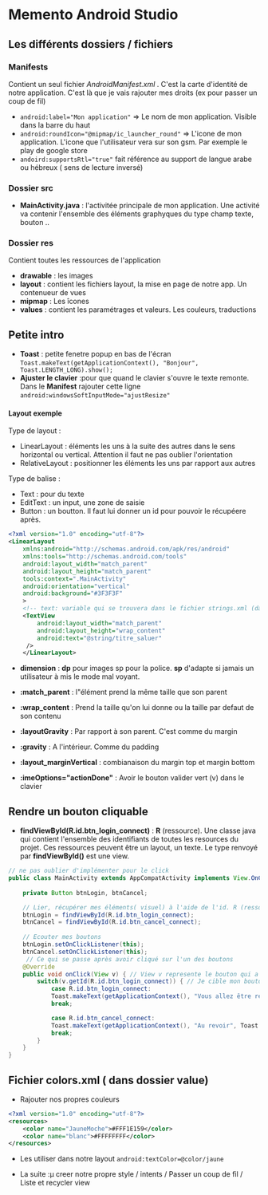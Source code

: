 # Memento Android Studio

## Les différents dossiers / fichiers

### Manifests
Contient un seul fichier *AndroidManifest.xml* . C'est la carte d'identité de notre application. C'est là que je vais rajouter mes droits (ex pour passer un coup de fil)
- `android:label="Mon application"` => Le nom de mon application. Visible dans la barre du haut
- `android:roundIcon="@mipmap/ic_launcher_round"` => L'icone de mon application. L'icone que l'utilisateur vera sur son gsm. Par exemple le play de google store
- `andoird:supportsRtl="true"` fait référence au support de langue arabe ou hébreux ( sens de lecture inversé)

### **Dossier src**

- **MainActivity.java** : l'activitée principale de mon application. Une activité va contenir l'ensemble des éléments graphyques du type champ texte, bouton ..

### **Dossier res**
Contient toutes les ressources de l'application
- **drawable** : les images 
- **layout** : contient les fichiers layout, la mise en page de notre app. Un contenueur de vues
- **mipmap** : Les îcones
- **values** : contient les paramétrages et valeurs. Les couleurs, traductions

## Petite intro

-  **Toast** : petite fenetre popup en bas de l'écran
        `Toast.makeText(getApplicationContext(), "Bonjour", Toast.LENGTH_LONG).show();`
- **Ajuster le clavier** :pour que quand le clavier s'ouvre le texte remonte. Dans le **Manifest** rajouter cette ligne `android:windowsSoftInputMode="ajustResize"`

#### Layout exemple

Type de layout : 
- LinearLayout : éléments les uns à la suite des autres dans le sens horizontal ou vertical. Attention il faut ne pas oublier l'orientation
- RelativeLayout : positionner les éléments les uns par rapport aux autres

Type de balise :
- Text : pour du texte
- EditText : un input, une zone de saisie
- Button : un boutton. Il faut lui donner un id pour pouvoir le récupéere après. 

```xml
<?xml version="1.0" encoding="utf-8"?>
<LinearLayout
    xmlns:android="http://schemas.android.com/apk/res/android"
    xmlns:tools="http://schemas.android.com/tools"
    android:layout_width="match_parent"
    android:layout_height="match_parent"
    tools:context=".MainActivity"
    android:orientation="vertical"
    android:background="#3F3F3F"
    >
    <!-- text: variable qui se trouvera dans le fichier strings.xml (dans dossier values) -->
    <TextView
        android:layout_width="match_parent"
        android:layout_height="wrap_content"
        android:text="@string/titre_saluer"
     />
    </LinearLayout>
```
- **dimension** : **dp** pour images sp pour la police.  **sp** d'adapte si jamais un utilisateur à mis le mode mal voyant.

- **:match_parent** : l"élément prend la même taille que son parent
- **:wrap_content** : Prend la taille qu'on lui donne ou la taille par defaut de son contenu

- **:layoutGravity** : Par rapport à son parent. C'est comme du margin
- **:gravity** : A l'intérieur. Comme du padding
- **:layout_marginVertical** : combianaison du margin top et margin bottom

- **:imeOptions="actionDone"** : Avoir le bouton valider vert (v) dans le clavier

## Rendre un bouton cliquable

- **findViewById(R.id.btn_login_connect)** : **R** (ressource). Une classe java qui contient l'ensemble des identifiants de toutes les resources du projet. Ces ressources peuvent être un layout, un texte. Le type renvoyé par **findViewById()** est une view.

```java
// ne pas oublier d'implémenter pour le click
public class MainActivity extends AppCompatActivity implements View.OnClickListener {
    
    private Button btnLogin, btnCancel;

    // Lier, récupérer mes éléments( visuel) à l'aide de l'id. R (ressource) c'est une classe. La classe de l'id
    btnLogin = findViewById(R.id.btn_login_connect);
    btnCancel = findViewById(R.id.btn_cancel_connect);
    
    // Ecouter mes boutons
    btnLogin.setOnClickListener(this); 
    btnCancel.setOnClickListener(this);
     // Ce qui se passe après avoir cliqué sur l'un des boutons
    @Override
    public void onClick(View v) { // View v represente le bouton qui a été cliqué
        switch(v.getId(R.id.btn_login_connect)) { // Je cible mon bouton à partir de son id
            case R.id.btn_login_connect:
            Toast.makeText(getApplicationContext(), "Vous allez être redirigé", Toast.LENGTH_LONG).show();
            break;

            case R.id.btn_cancel_connect:
            Toast.makeText(getApplicationContext(), "Au revoir", Toast.LENGTH_LONG).show();
            break;
        }
    }
}
```

## Fichier colors.xml ( dans dossier value)

- Rajouter nos propres couleurs

```xml
<?xml version="1.0" encoding="utf-8"?>
<resources>
    <color name="JauneMoche">#FFF1E159</color>
    <color name="blanc">#FFFFFFFF</color>
</resources>
```

- Les utiliser dans notre layout
`android:textColor=@color/jaune`

- La suite :µ
 creer notre propre style / intents / Passer un coup de fil / Liste et recycler view